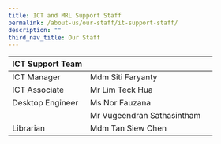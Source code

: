 ```yaml
---
title: ICT and MRL Support Staff
permalink: /about-us/our-staff/it-support-staff/
description: ""
third_nav_title: Our Staff
---
```

| ICT Support Team | |  |
| -------- | -------- | -------- |
| ICT Manager     | Mdm Siti Faryanty     |      |
| ICT Associate    | Mr Lim Teck Hua   |      |
| Desktop Engineer   | Ms Nor Fauzana      |      |
|    | Mr Vugeendran Sathasintham     |      |
| Librarian    | Mdm Tan Siew Chen     |      |